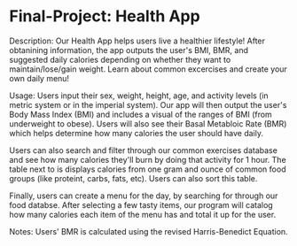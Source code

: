 # Final-Project: Health App
Description:
Our Health App helps users live a healthier lifestyle! After obtanining information, the app outputs the user's BMI, BMR, and suggested daily calories depending on whether they want to maintain/lose/gain weight. Learn about common excercises and create your own daily menu!




Usage:
Users input their sex, weight, height, age, and activity levels (in metric system or in the imperial system). Our app will then output the user's Body Mass Index (BMI) and includes a visual of the ranges of BMI (from underweight to obese). Users will also see their Basal Metabloic Rate (BMR) which helps determine how many calories the user should have daily.  

Users can also search and filter through our common exercises database and see how many calories they'll burn by doing that activity for 1 hour. The table next to is displays calories from one gram and ounce of common food groups (like proteint, carbs, fats, etc). Users can also sort this table. 

Finally, users can create a menu for the day, by searching for through our food databse. After selecting a few tasty items, our program will catalog how many calories each item of the menu has and total it up for the user. 




Notes:
Users' BMR is calculated using the revised Harris-Benedict Equation. 
